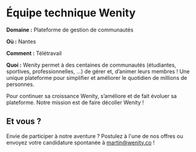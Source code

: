 # Équipe technique Wenity

**Domaine :**  Plateforme de gestion de communautés

**Où :** Nantes

**Comment :** Télétravail

**Quoi :** Wenity permet à des centaines de communautés (étudiantes, sportives, professionnelles, ...) de gérer et, d’animer leurs membres ! Une unique plateforme pour simplifier et améliorer le quotidien de millions de personnes.

Pour continuer sa croissance Wenity, s’améliore et de fait évoluer sa plateforme. Notre mission est de faire décoller Wenity ! 

## Et vous ?

Envie de participer à notre aventure ? Postulez à l'une de nos offres ou envoyez votre candidature spontanée à martin@wenity.co !
